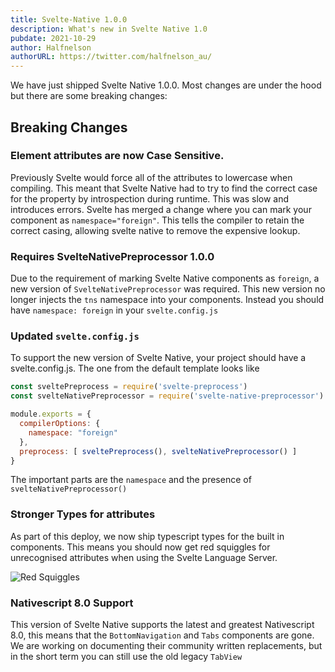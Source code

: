 ```yaml
---
title: Svelte-Native 1.0.0
description: What's new in Svelte Native 1.0
pubdate: 2021-10-29
author: Halfnelson
authorURL: https://twitter.com/halfnelson_au/
---
```


We have just shipped Svelte Native 1.0.0. Most changes are under the hood but there are some breaking changes:

## Breaking Changes

### Element attributes are now **Case Sensitive**.

Previously Svelte would force all of the attributes to lowercase when compiling. This meant that Svelte Native had to try to find the correct case for the property by introspection
during runtime. This was slow and introduces errors. Svelte has merged a change where you can mark your component as `namespace="foreign"`. This tells the compiler to retain the correct casing, allowing svelte native to remove the expensive lookup. 


### Requires SvelteNativePreprocessor 1.0.0

Due to the requirement of marking Svelte Native components as `foreign`, a new version of `SvelteNativePreprocessor` was required. This new version no longer injects the `tns` namespace into your components. Instead you should have `namespace: foreign` in your `svelte.config.js`


### Updated `svelte.config.js`

To support the new version of Svelte Native, your project should have a svelte.config.js. The one from the default template looks like

```js
const sveltePreprocess = require('svelte-preprocess')
const svelteNativePreprocessor = require('svelte-native-preprocessor')

module.exports = {
  compilerOptions: {
    namespace: "foreign"
  },
  preprocess: [ sveltePreprocess(), svelteNativePreprocessor() ]
}
```

The important parts are the `namespace` and the presence of `svelteNativePreprocessor()`

### Stronger Types for attributes

As part of this deploy, we now ship typescript types for the built in components. This means you should now get red squiggles for unrecognised attributes when using the Svelte Language Server.

![Red Squiggles](/media/blog/squiggles.png) 

### Nativescript 8.0 Support

This version of Svelte Native supports the latest and greatest Nativescript 8.0, this means that the `BottomNavigation` and `Tabs` components are gone. We are working on documenting their community written replacements, but in the short term you can still use the old legacy `TabView`

